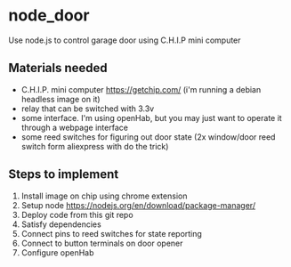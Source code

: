 # node_door
Use node.js to control garage door using C.H.I.P mini computer

## Materials needed
* C.H.I.P.  mini computer https://getchip.com/ (i'm running a debian headless image on it)
* relay that can be switched with 3.3v
* some interface. I'm using openHab, but you may just want to operate it through a webpage interface
* some reed switches for figuring out door state (2x window/door reed switch form aliexpress with do the trick)

## Steps to implement

1. Install image on chip using chrome extension
2. Setup node https://nodejs.org/en/download/package-manager/
3. Deploy code from this git repo
4. Satisfy dependencies
5. Connect pins to reed switches for state reporting
6. Connect to button terminals on door opener
7. Configure openHab
